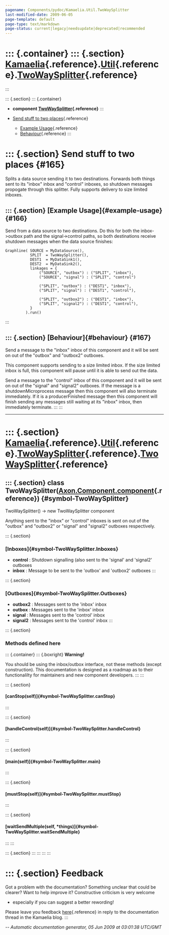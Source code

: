 ```yaml
---
pagename: Components/pydoc/Kamaelia.Util.TwoWaySplitter
last-modified-date: 2009-06-05
page-template: default
page-type: text/markdown
page-status: current|legacy|needsupdate|deprecated|recommended
---
```

::: {.container}
::: {.section}
[Kamaelia](/Components/pydoc/Kamaelia.html){.reference}.[Util](/Components/pydoc/Kamaelia.Util.html){.reference}.[TwoWaySplitter](/Components/pydoc/Kamaelia.Util.TwoWaySplitter.html){.reference}
==================================================================================================================================================================================================
:::

::: {.section}
::: {.container}
-   **component
    [TwoWaySplitter](/Components/pydoc/Kamaelia.Util.TwoWaySplitter.TwoWaySplitter.html){.reference}**
:::

-   [Send stuff to two places](#165){.reference}
    -   [Example Usage](#166){.reference}
    -   [Behaviour](#167){.reference}
:::

::: {.section}
Send stuff to two places {#165}
========================

Splits a data source sending it to two destinations. Forwards both
things sent to its \"inbox\" inbox and \"control\" inboxes, so shutdown
messages propogate through this splitter. Fully supports delivery to
size limited inboxes.

::: {.section}
[Example Usage]{#example-usage} {#166}
-------------------------------

Send from a data source to two destinations. Do this for both the
inbox-\>outbox path and the signal-\>control paths, so both destinations
receive shutdown messages when the data source finishes:

``` {.literal-block}
Graphline( SOURCE = MyDataSource(),
           SPLIT  = TwoWaySplitter(),
           DEST1  = MyDataSink1(),
           DEST2  = MyDataSink2(),
           linkages = {
               ("SOURCE", "outbox") : ("SPLIT", "inbox"),
               ("SOURCE", "signal") : ("SPLIT", "control")

               ("SPLIT", "outbox") : ("DEST1", "inbox"),
               ("SPLIT", "signal") : ("DEST1", "control"),

               ("SPLIT", "outbox2") : ("DEST1", "inbox"),
               ("SPLIT", "signal2") : ("DEST1", "control"),
           }
         ).run()
```
:::

::: {.section}
[Behaviour]{#behaviour} {#167}
-----------------------

Send a message to the \"inbox\" inbox of this component and it will be
sent on out of the \"outbox\" and \"outbox2\" outboxes.

This component supports sending to a size limited inbox. If the size
limited inbox is full, this component will pause until it is able to
send out the data.

Send a message to the \"control\" inbox of this component and it will be
sent on out of the \"signal\" and \"signal2\" outboxes. If the message
is a shutdownMicroprocess message then this component will also
terminate immediately. If it is a producerFinished message then this
component will finish sending any messages still waiting at its
\"inbox\" inbox, then immediately terminate.
:::
:::

------------------------------------------------------------------------

::: {.section}
[Kamaelia](/Components/pydoc/Kamaelia.html){.reference}.[Util](/Components/pydoc/Kamaelia.Util.html){.reference}.[TwoWaySplitter](/Components/pydoc/Kamaelia.Util.TwoWaySplitter.html){.reference}.[TwoWaySplitter](/Components/pydoc/Kamaelia.Util.TwoWaySplitter.TwoWaySplitter.html){.reference}
===================================================================================================================================================================================================================================================================================================

::: {.section}
class TwoWaySplitter([Axon.Component.component](/Docs/Axon/Axon.Component.component.html){.reference}) {#symbol-TwoWaySplitter}
------------------------------------------------------------------------------------------------------

TwoWaySplitter() -\> new TwoWaySplitter component

Anything sent to the \"inbox\" or \"control\" inboxes is sent on out of
the \"outbox\" and \"outbox2\" or \"signal\" and \"signal2\" outboxes
respectively.

::: {.section}
### [Inboxes]{#symbol-TwoWaySplitter.Inboxes}

-   **control** : Shutdown signalling (also sent to the \'signal\' and
    \'signal2\' outboxes
-   **inbox** : Message to be sent to the \'outbox\' and \'outbox2\'
    outboxes
:::

::: {.section}
### [Outboxes]{#symbol-TwoWaySplitter.Outboxes}

-   **outbox2** : Messages sent to the \'inbox\' inbox
-   **outbox** : Messages sent to the \'inbox\' inbox
-   **signal** : Messages sent to the \'control\' inbox
-   **signal2** : Messages sent to the \'control\' inbox
:::

::: {.section}
### Methods defined here

::: {.container}
::: {.boxright}
**Warning!**

You should be using the inbox/outbox interface, not these methods
(except construction). This documentation is designed as a roadmap as to
their functionalilty for maintainers and new component developers.
:::
:::

::: {.section}
#### [canStop(self)]{#symbol-TwoWaySplitter.canStop}
:::

::: {.section}
#### [handleControl(self)]{#symbol-TwoWaySplitter.handleControl}
:::

::: {.section}
#### [main(self)]{#symbol-TwoWaySplitter.main}
:::

::: {.section}
#### [mustStop(self)]{#symbol-TwoWaySplitter.mustStop}
:::

::: {.section}
#### [waitSendMultiple(self, \*things)]{#symbol-TwoWaySplitter.waitSendMultiple}
:::
:::

::: {.section}
:::
:::
:::
:::

::: {.section}
Feedback
========

Got a problem with the documentation? Something unclear that could be
clearer? Want to help improve it? Constructive criticism is very welcome
- especially if you can suggest a better rewording!

Please leave you feedback
[here](../../../cgi-bin/blog/blog.cgi?rm=viewpost&nodeid=1142023701){.reference}
in reply to the documentation thread in the Kamaelia blog.
:::

*\-- Automatic documentation generator, 05 Jun 2009 at 03:01:38 UTC/GMT*
